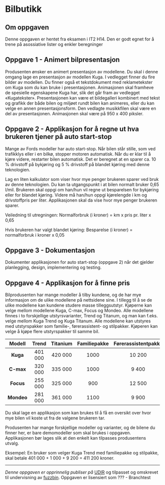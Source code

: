 # Bilbutikk

## Om oppgaven

Denne oppgaven er hentet fra eksamen i IT2 H14. Den er godt egnet for å trene på asossiative lister og enkler beregninger

## Oppgave 1 - Animert bilpresentasjon

Produsenten ønsker en animert presentasjon av modellene. Du skal i denne omgang lage en presentasjon av modellen Kuga. I vedlegget finner du fire bilder av modellen. Du finner også et tekstdokument med reklametekster om Kuga som du kan bruke i presentasjonen.
Animasjonen skal framheve de spesielle egenskapene Kuga har, slik det går fram av vedlegget «Kugatekster». Presentasjonen kan være et bildegalleri kombinert med tekst og grafikk der både bilen og miljøet rundt bilen kan animeres, eller du kan velge en annen presentasjonsform.
Den vedlagte musikkfilen skal være en del av presentasjonen. Animasjonen skal være på 950 x 400 piksler.

## Oppgave 2 - Applikasjon for å regne ut hva brukeren tjener på auto start-stop

Mange av Fords modeller har auto start-stop. Når bilen står stille, som ved trafikklys eller i en bilkø, stopper motoren automatisk. Når du er klar til å kjøre videre, restarter bilen automatisk. Det er beregnet at en sparer ca. 10 % drivstoff på bykjøring og 5 % drivstoff på blandet kjøring med denne teknologien.

Lag en liten kalkulator som viser hvor mye penger brukeren sparer ved bruk av denne teknologien. Du kan ta utgangspunkt i at bilen normalt bruker 0,65 l/mil.
Brukeren skal oppgi om han/hun vil regne ut besparelsen for bykjøring eller for blandet kjøring. Videre må han/hun oppgi kjørelengde i km og drivstoffpris per liter. Applikasjonen skal da vise hvor mye penger brukeren sparer.

Veiledning til utregningen:
Normalforbruk (i kroner) = km x pris pr. liter x 0,65

Hvis brukeren har valgt blandet kjøring:
Besparelse (i kroner) = normalforbruk i kroner x 0,05

## Oppgave 3 - Dokumentasjon

Dokumenter applikasjonen for auto start-stop (oppgave 2) når det gjelder planlegging, design, implementering og testing.

## Oppgave 4 - Applikasjon for å finne pris

Bilprodusenten har mange modeller å tilby kundene, og de har mye informasjon om de ulike modellene på nettsidene sine. I tillegg til å se de ulike modellene kan kundene studere masse tilleggsutstyr.
Kjøperne kan velge mellom modellene Kuga, C-max, Focus og Mondeo. Alle modellene finnes i to forskjellige utstyrsvarianter, Trend og Titanum, og man kan f.eks. velge mellom Kuga Trend og Kuga Titanum. Alle modellene kan utstyres med utstyrspakker som familie-, førerassistent- og stilpakker. Kjøperen kan velge å kjøpe flere utstyrspakker til samme bil.

|   Modell   | Trend | Titanium | Familiepakke | Førerassistentpakke | Stilpakke |
|:----------:|:-----:|:--------:|:------------:|:-------------------:|:---------:|
| **Kuga**   |401 000| 420 000  | 1000         | 10 200              | 9 200     |
| **C-max**  |320 000| 335 000  | 1000         | 9 400               | 9 600     |
| **Focus**  |255 000| 325 000  | 900          | 12 500              | 9 000     |
| **Mondeo** |281 000| 361 000  | 1100         | 9 900               | 7 200     |

Du skal lage en applikasjon som kan brukes til å få en oversikt over hvor mye bilen vil koste ut fra de valgene brukeren tar.

Produsenten har mange forskjellige modeller og varianter, og de bilene du finner her, er bare demomodeller som skal brukes i oppgaven. Applikasjonen bør lages slik at den enkelt kan tilpasses produsentens utvalg.

Eksempel:
En bruker som velger Kuga Trend med familiepakke og stilpakke, skal betale 401 000 + 1 000 + 9 200 = 411 200 kroner.

---

_Denne oppgaven er opprinnelig publiser på_ [UDIR](https://dok.udir.no/EksamensOppgaver.aspx?proveType=EV) og tilpasset og omskrevet til undervisning av [fuzzbin](https://github.com/fuzzbin). Oppgaven er lisensiert som ??? - Branchtest
